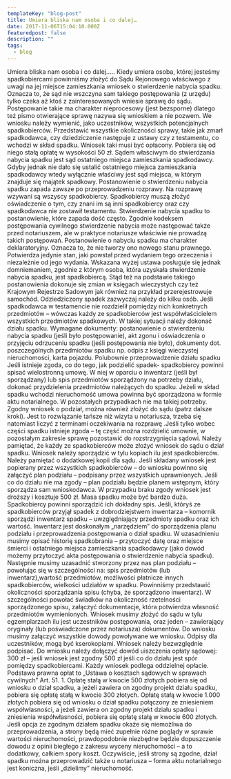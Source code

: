 ```yaml
---
templateKey: "blog-post"
title: Umiera bliska nam osoba i co dalej…
date: 2017-11-06T15:04:10.000Z
featuredpost: false
description: ""
tags:
  - blog
---
```


Umiera bliska nam osoba i co dalej…..
Kiedy umiera osoba, której jesteśmy spadkobiercami powinniśmy złożyć do Sądu Rejonowego właściwego z uwagi na jej miejsce zamieszkania wniosek o stwierdzenie nabycia spadku. Oznacza to, że sąd nie wszczyna sam takiego postępowania (z urzędu) tylko czeka aż ktoś z zainteresowanych wniesie sprawę do sądu. Postępowanie takie ma charakter nieprocesowy (jest bezsporne) dlatego też pismo otwierające sprawę nazywa się wnioskiem a nie pozwem.
We wniosku należy wymienić, jako uczestników, wszystkich potencjalnych spadkobierców. Przedstawić wszystkie okoliczności sprawy, takie jak zmarł spadkodawca, czy dziedziczenie następuje z ustawy czy z testamentu, co wchodzi w skład spadku.
Wniosek taki musi być opłacony. Pobiera się od niego stałą opłatę w wysokości 50 zł.
Sądem właściwym do stwierdzania nabycia spadku jest sąd ostatniego miejsca zamieszkania spadkodawcy. Gdyby jednak nie dało się ustalić ostatniego miejsca zamieszkania spadkodawcy wtedy wyłącznie właściwy jest sąd miejsca, w którym znajduje się majątek spadkowy. Postanowienie o stwierdzeniu nabycia spadku zapada zawsze po przeprowadzeniu rozprawy. Na rozprawę wzywani są wszyscy spadkobiercy. Spadkobiercy muszą złożyć oświadczenie o tym, czy znani im są inni spadkobiercy oraz czy spadkodawca nie zostawił testamentu.
Stwierdzenie nabycia spadku to postanowienie, które zapada dość często. Zgodnie kodeksem postępowania cywilnego stwierdzenie nabycia może następować także przed notariuszem, ale w praktyce notariusze właściwie nie prowadzą takich postępowań.
Postanowienie o nabyciu spadku ma charakter deklaratoryjny. Oznacza to, że nie tworzy ono nowego stanu prawnego. Potwierdza jedynie stan, jaki powstał przed wydaniem tego orzeczenia i niezależnie od jego wydania. Wskazana wyżej ustawa posługuje się jednak domniemaniem, zgodnie z którym osoba, która uzyskała stwierdzenie nabycia spadku, jest spadkobiercą. Stąd też na podstawie takiego postanowienia dokonuje się zmian w księgach wieczystych czy też Krajowym Rejestrze Sadowym jak również na przykład przerejestrowuje samochód.
Odziedziczony spadek zazwyczaj należy do kilku osób. Jeśli spadkodawca w testamencie nie rozdzielił pomiędzy nich konkretnych przedmiotów – wówczas każdy ze spadkobierców jest współwłaścicielem wszystkich przedmiotów spadkowych. W takiej sytuacji należy dokonać działu spadku.
Wymagane dokumenty:
postanowienie o stwierdzeniu nabycia spadku (jeśli było postępowanie),
akt zgonu i oświadczenia o przyjęciu odrzuceniu spadku (jeśli postępowania nie było),
dokumenty dot. poszczególnych przedmiotów spadku np. odpis z księgi wieczystej nieruchomości, karta pojazdu.
Polubownie przeprowadzenie działu spadku
Jeśli istnieje zgoda, co do tego, jak podzielić spadek- spadkobiercy powinni spisać wielostronną umowę. W niej w oparciu o inwentarz (jeśli był sporządzany) lub spis przedmiotów sporządzony na potrzeby działu, dokonać przydzielenia przedmiotów należących do spadku. Jeżeli w skład spadku wchodzi nieruchomość umowa powinna być sporządzona w formie aktu notarialnego. W pozostałych przypadkach nie ma takiej potrzeby. Zgodny wniosek o podział, można również złożyć do sądu (patrz dalsze kroki). Jest to rozwiązanie tańsze niż wizyta u notariusza, trzeba się natomiast liczyć z terminami oczekiwania na rozprawę .Jeśli tylko wobec części spadku istnieje zgoda – tę część można rozdzielić umownie, w pozostałym zakresie sprawę pozostawić do rozstrzygnięcia sądowi.
Należy pamiętać, że każdy ze spadkobierców może złożyć wniosek do sądu o dział spadku. Wniosek należy sporządzić w tylu kopiach ilu jest spadkobierców. Należy pamiętać o dodatkowej kopii dla sądu. Jeśli składany wniosek jest popierany przez wszystkich spadkobierców – do wniosku powinno się załączyć plan podziału – podpisany przez wszystkich uprawnionych. Jeśli co do działu nie ma zgody – plan podziału będzie planem wstępnym, który sporządza sam wnioskodawca. W przypadku braku zgody wniosek jest droższy i kosztuje 500 zł.
Masa spadku może być bardzo duża. Spadkobiercy powinni sporządzić ich dokładny spis. Jeśli, któryś ze spadkobierców przyjął spadek z dobrodziejstwem inwentarza – komornik sporządzi inwentarz spadku – uwzględniający przedmioty spadku oraz ich wartość. Inwentarz jest doskonałym „narzędziem” do sporządzenia planu podziału i przeprowadzenia postępowania o dział spadku.
W uzasadnieniu musimy opisać historię spadkobrania – przytoczyć datę oraz miejsce śmierci i ostatniego miejsca zamieszkania spadkodawcy (jako dowód możemy przytoczyć akta postępowania o stwierdzenie nabycia spadku). Następnie musimy uzasadnić stworzony przez nas plan podziału – powołując się w szczególności na: spis przedmiotów (lub inwentarz),wartość przedmiotów, możliwości płatnicze innych spadkobierców, wielkości udziałów w spadku.
Powinniśmy przedstawić okoliczności sporządzania spisu (chyba, że sporządzono inwentarz). W szczególności powołać świadków na okoliczność rzetelności sporządzonego spisu, załączyć dokumentacje, która potwierdza własność przedmiotów wymienionych.
Wniosek musimy złożyć do sądu w tylu egzemplarzach ilu jest uczestników postępowania, oraz jeden – zawierający oryginały (lub poświadczone przez notariusza) dokumentów. Do wniosku musimy załączyć wszystkie dowody powoływane we wniosku. Odpisy dla uczestników, mogą być kserokopiami. Wniosek należy bezwzględnie podpisać. Do wniosku należy dołączyć dowód uiszczenia opłaty sądowej:
300 zł – jeśli wniosek jest zgodny
500 zł jeśli co do działu jest spór pomiędzy spadkobiercami.
Każdy wniosek podlega oddzielnej opłacie. Podstawa prawna opłat to „Ustawa o kosztach sądowych w sprawach cywilnych”
Art. 51. 1. Opłatę stałą w kwocie 500 złotych pobiera się od wniosku o dział spadku, a jeżeli zawiera on zgodny projekt działu spadku, pobiera się opłatę stałą w kwocie 300 złotych.
Opłatę stałą w kwocie 1.000 złotych pobiera się od wniosku o dział spadku połączony ze zniesieniem współwłasności, a jeżeli zawiera on zgodny projekt działu spadku i zniesienia współwłasności, pobiera się opłatę stałą w kwocie 600 złotych.
Jeśli opcja ze zgodnym działem spadku okaże się niemożliwa do przeprowadzenia, a strony będą mieć zupełnie różne poglądy w sprawie wartości nieruchomości, prawdopodobnie niezbędne będzie dopuszczenie dowodu z opinii biegłego z zakresu wyceny nieruchomości – a to dodatkowy, całkiem spory koszt. Oczywiście, jeśli strony są zgodne, dział spadku można przeprowadzić także u notariusza – forma aktu notarialnego jest koniczna, jeśli „dzielimy” nieruchomość.
